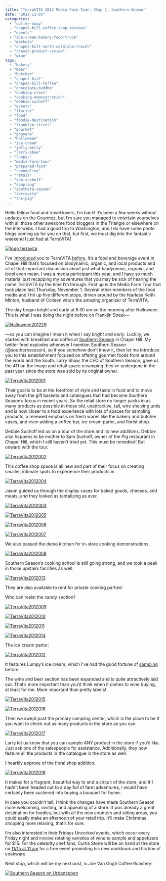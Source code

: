 ```yaml
---
title: "TerraVITA 2012 Media Farm Tour: Stop 1, Southern Season"
date: "2012-11-05"
categories:
  - "coffee-shop"
  - "chapel-hill-coffee-shop-reviews"
  - "events"
  - "ice-cream-bakery-food-truck"
  - "markets"
  - "chapel-hill-north-carolina-travel"
  - "travel-product-review"
  - "wine"
tags:
  - "bakery"
  - "beer"
  - "butcher"
  - "chapel-hill"
  - "chapel-hill-toffee"
  - "chocolate-buddha"
  - "cooking-class"
  - "cooking-demonstration"
  - "debbie-suchoff"
  - "events"
  - "florist"
  - "food"
  - "foodie-destination"
  - "franklin-street"
  - "gourmet"
  - "gruyere"
  - "halloween"
  - "ice-cream"
  - "jelly-belly"
  - "larry-shaw"
  - "lumpys"
  - "media-farm-tour"
  - "prepared-food"
  - "remodeling"
  - "retail"
  - "sam-suchoff"
  - "sampling"
  - "southern-season"
  - "terravita"
  - "the-pig"
---
```


Hello fellow food and travel lovers, I’m back! It’s been a few weeks without updates on the Gourmez, but I’m sure you managed to entertain yourselves with all those other awesome food bloggers in the Triangle or elsewhere on the Interwebs. I had a good trip to Washington, and I do have some photo blogs coming up for you on that, but first, we must dig into the fantastic weekend I just had at TerraVITA!

[![](http://s3.amazonaws.com/thegourmez-wpmedia/2012/09/logo-terravita.jpg "logo terravita")](http://s3.amazonaws.com/thegourmez-wpmedia/2012/09/logo-terravita.jpg)

I’ve [introduced](http://www.rebeccagomezfarrell.com/2010/10/terravita-the-first-biodynamic-and-sustainable-food-and-drink-fair-of-the-southeast/) you to TerraVITA [before](http://www.rebeccagomezfarrell.com/2012/09/triangle-foodie-happenings-terravita-coming-soon/). It’s a food and beverage event in Chapel Hill that’s focused on biodynamic, organic, and local products and all of that important discussion about just what _biodynamic_, _organic_, and _local_ even mean. I was a media participant this year, and I have so much material just recapping my adventures that you may be sick of hearing the name TerraVITA by the time I’m through. First up is the Media Farm Tour that took place last Thursday, November 1. Several other members of the food media and I hit up five different stops, driven around by the fearless Keith Minton, husband of Colleen who’s the amazing organizer of TerraVITA.

The day began bright and early at 8:30 am on the morning after Halloween. This is what I was doing the night before on Franklin Street—




<div class="caption">

[![](http://s3.amazonaws.com/thegourmez-wpmedia/2012/11/Halloween201229-768x1024.jpg "Halloween201229")](http://s3.amazonaws.com/thegourmez-wpmedia/2012/11/Halloween201229.jpg)</div>


—so you can imagine I mean it when I say _bright_ and _early_. Luckily, we started with breakfast and coffee at [Southern Season](http://www.southernseason.com/) in Chapel Hill. My twitter feed explodes whenever I mention Southern Season (@southernseason), so if you somehow don’t know it, then let me introduce you to this establishment focused on offering gourmet foods from around the world and the South. Larry Shaw, the CEO of Southern Season, gave us the 411 on the image and retail space revamping they’ve undergone in the past year since the store was sold by its original owner.




<div class="caption">

[![](http://s3.amazonaws.com/thegourmez-wpmedia/2012/11/TerraVita2012001.jpg "TerraVita2012001")](http://s3.amazonaws.com/thegourmez-wpmedia/2012/11/TerraVita2012001.jpg)</div>


Their goal is to be at the forefront of style and taste in food and to move away from the gift baskets and catalogues that had become Southern Season’s focus in recent years. So the retail store no longer packs in as many products as possible in those old, unattractive, tall, wire shelving units and is now closer to a food experience with lots of spaces for sampling products, a renewed emphasis on fresh wares like the bakery and butcher cases, and even adding a coffee bar, ice cream parlor, and florist shop.

Debbie Suchoff led us on a tour of the store and its new additions. Debbie also happens to be mother to Sam Suchoff, owner of the Pig restaurant in Chapel Hill, which I still haven’t tried yet. This must be remedied! But onward with the tour.

[![](http://s3.amazonaws.com/thegourmez-wpmedia/2012/11/TerraVita2012002.jpg "TerraVita2012002")](http://s3.amazonaws.com/thegourmez-wpmedia/2012/11/TerraVita2012002.jpg)

This coffee shop space is all new and part of their focus on creating smaller, intimate spots to experience their products in.

[![](http://s3.amazonaws.com/thegourmez-wpmedia/2012/11/TerraVita2012004.jpg "TerraVita2012004")](http://s3.amazonaws.com/thegourmez-wpmedia/2012/11/TerraVita2012004.jpg)

Jason guided us through the display cases for baked goods, cheeses, and meats, and they looked as tantalizing as ever.

[![](http://s3.amazonaws.com/thegourmez-wpmedia/2012/11/TerraVita2012003.jpg "TerraVita2012003")](http://s3.amazonaws.com/thegourmez-wpmedia/2012/11/TerraVita2012003.jpg)




<div class="caption">

[![](http://s3.amazonaws.com/thegourmez-wpmedia/2012/11/TerraVita2012005.jpg "TerraVita2012005")](http://s3.amazonaws.com/thegourmez-wpmedia/2012/11/TerraVita2012005.jpg)</div>





<div class="caption">

[![](http://s3.amazonaws.com/thegourmez-wpmedia/2012/11/TerraVita2012006.jpg "TerraVita2012006")](http://s3.amazonaws.com/thegourmez-wpmedia/2012/11/TerraVita2012006.jpg)</div>


[![](http://s3.amazonaws.com/thegourmez-wpmedia/2012/11/TerraVita2012007.jpg "TerraVita2012007")](http://s3.amazonaws.com/thegourmez-wpmedia/2012/11/TerraVita2012007.jpg)

We also passed the demo kitchen for in-store cooking demonstrations.

[![](http://s3.amazonaws.com/thegourmez-wpmedia/2012/11/TerraVita2012008.jpg "TerraVita2012008")](http://s3.amazonaws.com/thegourmez-wpmedia/2012/11/TerraVita2012008.jpg)

Southern Season’s cooking school is still going strong, and we took a peek in those upstairs facilities as well.

[![](http://s3.amazonaws.com/thegourmez-wpmedia/2012/11/TerraVita2012013.jpg "TerraVita2012013")](http://s3.amazonaws.com/thegourmez-wpmedia/2012/11/TerraVita2012013.jpg)

They are also available to rent for private cooking parties!

Who can resist the candy section?

[![](http://s3.amazonaws.com/thegourmez-wpmedia/2012/11/TerraVita2012009.jpg "TerraVita2012009")](http://s3.amazonaws.com/thegourmez-wpmedia/2012/11/TerraVita2012009.jpg)




<div class="caption">

[![](http://s3.amazonaws.com/thegourmez-wpmedia/2012/11/TerraVita2012010.jpg "TerraVita2012010")](http://s3.amazonaws.com/thegourmez-wpmedia/2012/11/TerraVita2012010.jpg)</div>





<div class="caption">

[![](http://s3.amazonaws.com/thegourmez-wpmedia/2012/11/TerraVita2012011.jpg "TerraVita2012011")](http://s3.amazonaws.com/thegourmez-wpmedia/2012/11/TerraVita2012011.jpg)</div>





<div class="caption">

[![](http://s3.amazonaws.com/thegourmez-wpmedia/2012/11/TerraVita2012014.jpg "TerraVita2012014")](http://s3.amazonaws.com/thegourmez-wpmedia/2012/11/TerraVita2012014.jpg)</div>


The ice cream parlor:




<div class="caption">

[![](http://s3.amazonaws.com/thegourmez-wpmedia/2012/11/TerraVita2012012.jpg "TerraVita2012012")](http://s3.amazonaws.com/thegourmez-wpmedia/2012/11/TerraVita2012012.jpg)</div>


It features Lumpy’s ice cream, which I've had the good fortune of [sampling](http://www.rebeccagomezfarrell.com/2012/03/lumpys-wake-forest/) before.

The wine and beer section has been expanded and is quite attractively laid out. That’s more important than you’d think when it comes to wine buying, at least for me. More important than pretty labels!

[![](http://s3.amazonaws.com/thegourmez-wpmedia/2012/11/TerraVita2012015.jpg "TerraVita2012015")](http://s3.amazonaws.com/thegourmez-wpmedia/2012/11/TerraVita2012015.jpg)




<div class="caption">

[![](http://s3.amazonaws.com/thegourmez-wpmedia/2012/11/TerraVita2012016.jpg "TerraVita2012016")](http://s3.amazonaws.com/thegourmez-wpmedia/2012/11/TerraVita2012016.jpg)</div>


Then we swept past the primary sampling center, which is the place to be if you want to check out as many products in the store as you can.

[![](http://s3.amazonaws.com/thegourmez-wpmedia/2012/11/TerraVita2012017.jpg "TerraVita2012017")](http://s3.amazonaws.com/thegourmez-wpmedia/2012/11/TerraVita2012017.jpg)

Larry let us know that you can sample ANY product in the store if you’d like. Just ask one of the salespeople for assistance. Additionally, they now feature all the products in the catalogue in the store as well.

I heartily approve of the floral shop addition.

[![](http://s3.amazonaws.com/thegourmez-wpmedia/2012/11/TerraVita2012018.jpg "TerraVita2012018")](http://s3.amazonaws.com/thegourmez-wpmedia/2012/11/TerraVita2012018.jpg)

It makes for a fragrant, beautiful way to end a circuit of the store, and if I hadn’t been headed out to a day full of farm adventures, I would have certainly been suckered into buying a bouquet for home.

In case you couldn’t tell, I think the changes have made Southern Season more welcoming, inviting, and appealing of a store. It was already a great destination for foodies, but with all the new counters and sitting areas, you could easily make an afternoon of your retail trip. It’ll make Christmas shopping more relaxing, that’s for sure.

I’m also interested in their Fridays Uncorked events, which occur every Friday night and involve rotating varieties of wine to sample and appetizers for $15. For the celebrity chef fans, Curtis Stone will be on hand at the store on [11/15 at 11 am](http://www.southernseason.com/events/single/?type=store&id=5149) for a free event promoting his new cookbook and his line of cookware.

Next stop, which will be my next post, is Joe Van Gogh Coffee Roastery!

[![Southern Season on Urbanspoon](http://www.urbanspoon.com/b/link/1697266/minilink.gif)](http://www.urbanspoon.com/r/25/1697266/restaurant/Southern-Season-Chapel-Hill)
